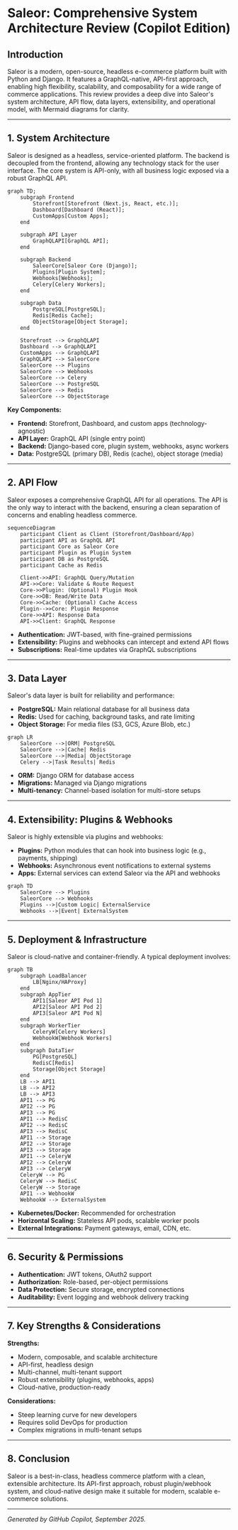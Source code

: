 # Saleor: Comprehensive System Architecture Review (Copilot Edition)

## Introduction

Saleor is a modern, open-source, headless e-commerce platform built with Python and Django. It features a GraphQL-native, API-first approach, enabling high flexibility, scalability, and composability for a wide range of commerce applications. This review provides a deep dive into Saleor's system architecture, API flow, data layers, extensibility, and operational model, with Mermaid diagrams for clarity.

---

## 1. System Architecture

Saleor is designed as a headless, service-oriented platform. The backend is decoupled from the frontend, allowing any technology stack for the user interface. The core system is API-only, with all business logic exposed via a robust GraphQL API.

```mermaid
graph TD;
    subgraph Frontend
        Storefront[Storefront (Next.js, React, etc.)];
        Dashboard[Dashboard (React)];
        CustomApps[Custom Apps];
    end

    subgraph API Layer
        GraphQLAPI[GraphQL API];
    end

    subgraph Backend
        SaleorCore[Saleor Core (Django)];
        Plugins[Plugin System];
        Webhooks[Webhooks];
        Celery[Celery Workers];
    end

    subgraph Data
        PostgreSQL[PostgreSQL];
        Redis[Redis Cache];
        ObjectStorage[Object Storage];
    end

    Storefront --> GraphQLAPI
    Dashboard --> GraphQLAPI
    CustomApps --> GraphQLAPI
    GraphQLAPI --> SaleorCore
    SaleorCore --> Plugins
    SaleorCore --> Webhooks
    SaleorCore --> Celery
    SaleorCore --> PostgreSQL
    SaleorCore --> Redis
    SaleorCore --> ObjectStorage
```

**Key Components:**
- **Frontend:** Storefront, Dashboard, and custom apps (technology-agnostic)
- **API Layer:** GraphQL API (single entry point)
- **Backend:** Django-based core, plugin system, webhooks, async workers
- **Data:** PostgreSQL (primary DB), Redis (cache), object storage (media)

---

## 2. API Flow

Saleor exposes a comprehensive GraphQL API for all operations. The API is the only way to interact with the backend, ensuring a clean separation of concerns and enabling headless commerce.

```mermaid
sequenceDiagram
    participant Client as Client (Storefront/Dashboard/App)
    participant API as GraphQL API
    participant Core as Saleor Core
    participant Plugin as Plugin System
    participant DB as PostgreSQL
    participant Cache as Redis

    Client->>API: GraphQL Query/Mutation
    API->>Core: Validate & Route Request
    Core->>Plugin: (Optional) Plugin Hook
    Core->>DB: Read/Write Data
    Core->>Cache: (Optional) Cache Access
    Plugin-->>Core: Plugin Response
    Core->>API: Response Data
    API->>Client: GraphQL Response
```

- **Authentication:** JWT-based, with fine-grained permissions
- **Extensibility:** Plugins and webhooks can intercept and extend API flows
- **Subscriptions:** Real-time updates via GraphQL subscriptions

---

## 3. Data Layer

Saleor's data layer is built for reliability and performance:
- **PostgreSQL:** Main relational database for all business data
- **Redis:** Used for caching, background tasks, and rate limiting
- **Object Storage:** For media files (S3, GCS, Azure Blob, etc.)

```mermaid
graph LR
    SaleorCore -->|ORM| PostgreSQL
    SaleorCore -->|Cache| Redis
    SaleorCore -->|Media| ObjectStorage
    Celery -->|Task Results| Redis
```

- **ORM:** Django ORM for database access
- **Migrations:** Managed via Django migrations
- **Multi-tenancy:** Channel-based isolation for multi-store setups

---

## 4. Extensibility: Plugins & Webhooks

Saleor is highly extensible via plugins and webhooks:
- **Plugins:** Python modules that can hook into business logic (e.g., payments, shipping)
- **Webhooks:** Asynchronous event notifications to external systems
- **Apps:** External services can extend Saleor via the API and webhooks

```mermaid
graph TD
    SaleorCore --> Plugins
    SaleorCore --> Webhooks
    Plugins -->|Custom Logic| ExternalService
    Webhooks -->|Event| ExternalSystem
```

---

## 5. Deployment & Infrastructure

Saleor is cloud-native and container-friendly. A typical deployment involves:

```mermaid
graph TB
    subgraph LoadBalancer
        LB[Nginx/HAProxy]
    end
    subgraph AppTier
        API1[Saleor API Pod 1]
        API2[Saleor API Pod 2]
        API3[Saleor API Pod N]
    end
    subgraph WorkerTier
        CeleryW[Celery Workers]
        WebhookW[Webhook Workers]
    end
    subgraph DataTier
        PG[PostgreSQL]
        RedisC[Redis]
        Storage[Object Storage]
    end
    LB --> API1
    LB --> API2
    LB --> API3
    API1 --> PG
    API2 --> PG
    API3 --> PG
    API1 --> RedisC
    API2 --> RedisC
    API3 --> RedisC
    API1 --> Storage
    API2 --> Storage
    API3 --> Storage
    API1 --> CeleryW
    API2 --> CeleryW
    API3 --> CeleryW
    CeleryW --> PG
    CeleryW --> RedisC
    CeleryW --> Storage
    API1 --> WebhookW
    WebhookW --> ExternalSystem
```

- **Kubernetes/Docker:** Recommended for orchestration
- **Horizontal Scaling:** Stateless API pods, scalable worker pools
- **External Integrations:** Payment gateways, email, CDN, etc.

---

## 6. Security & Permissions

- **Authentication:** JWT tokens, OAuth2 support
- **Authorization:** Role-based, per-object permissions
- **Data Protection:** Secure storage, encrypted connections
- **Auditability:** Event logging and webhook delivery tracking

---

## 7. Key Strengths & Considerations

**Strengths:**
- Modern, composable, and scalable architecture
- API-first, headless design
- Multi-channel, multi-tenant support
- Robust extensibility (plugins, webhooks, apps)
- Cloud-native, production-ready

**Considerations:**
- Steep learning curve for new developers
- Requires solid DevOps for production
- Complex migrations in multi-tenant setups

---

## 8. Conclusion

Saleor is a best-in-class, headless commerce platform with a clean, extensible architecture. Its API-first approach, robust plugin/webhook system, and cloud-native design make it suitable for modern, scalable e-commerce solutions.

---

*Generated by GitHub Copilot, September 2025.*
